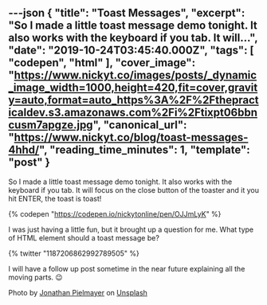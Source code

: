 ---json
{
  "title": "Toast Messages",
  "excerpt": "So I made a little toast message demo tonight. It also works with the keyboard if you tab. It will...",
  "date": "2019-10-24T03:45:40.000Z",
  "tags": [
    "codepen",
    "html"
  ],
  "cover_image": "https://www.nickyt.co/images/posts/_dynamic_image_width=1000,height=420,fit=cover,gravity=auto,format=auto_https%3A%2F%2Fthepracticaldev.s3.amazonaws.com%2Fi%2Ftixpt06bbncusm7apgze.jpg",
  "canonical_url": "https://www.nickyt.co/blog/toast-messages-4hhd/",
  "reading_time_minutes": 1,
  "template": "post"
}
---

So I made a little toast message demo tonight. It also works with the keyboard if you tab. It will focus on the close button of the toaster and it you hit ENTER, the toast is toast!

{% codepen "https://codepen.io/nickytonline/pen/OJJmLyK" %}

I was just having a little fun, but it brought up a question for me. What type of HTML element should a toast message be?

{% twitter "1187206862992789505" %}

I will have a follow up post sometime in the near future explaining all the moving parts. 😉

Photo by [Jonathan Pielmayer](https://unsplash.com/@jonathanpielmayer?utm_source=unsplash&utm_medium=referral&utm_content=creditCopyText) on [Unsplash](https://unsplash.com/s/photos/toast-breakfast?utm_source=unsplash&utm_medium=referral&utm_content=creditCopyText)
